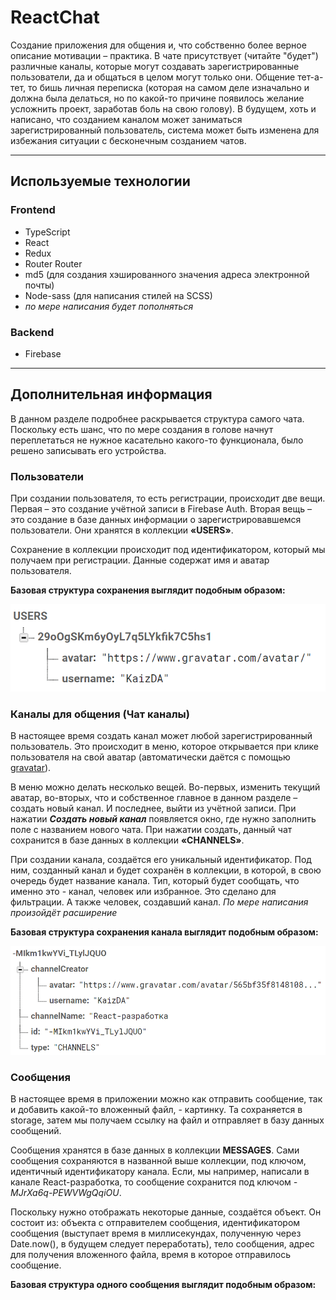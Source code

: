 # ReactChat

Создание приложения для общения и, что собственно более верное описание мотивации – практика. В чате присутствует (читайте "будет") различные каналы, которые могут создавать зарегистрированные пользователи, да и общаться в целом могут только они. Общение тет-а-тет, то бишь личная переписка (которая на самом деле изначально и должна была делаться, но по какой-то причине появилось желание усложнить проект, заработав боль на свою голову). В будущем, хоть и написано, что созданием каналом может заниматься зарегистрированный пользователь, система может быть изменена для избежания ситуации с бесконечным созданием чатов.

---

## Используемые технологии

### Frontend
- TypeScript
- React 
- Redux
- Router Router
- md5 (для создания хэшированного значения адреса электронной почты)
- Node-sass (для написания стилей на SCSS)
- *по мере написания будет пополняться*

### Backend
- Firebase

---

## Дополнительная информация

В данном разделе подробнее раскрывается структура самого чата. Поскольку есть шанс, что по мере создания в голове начнут переплетаться не нужное касательно какого-то функционала, было решено записывать его устройства. 

### Пользователи

При создании пользователя, то есть регистрации, происходит две вещи. Первая – это создание учётной записи в Firebase Auth. Вторая вещь – это создание в базе данных информации о зарегистрировавшемся пользователи. Они хранятся в коллекции **«USERS»**. 

Сохранение в коллекции происходит под идентификатором, который мы получаем при регистрации. Данные содержат имя и аватар пользователя.

**Базовая структура сохранения выглядит подобным образом:**

![Картинка с базовой структурой в коллекции USERS](https://raw.githubusercontent.com/Deokti/react-realtime-chat-app/channels-panel/pictures-for-readme/create-user.png)


### Каналы для общения (Чат каналы)

В настоящее время создать канал может любой зарегистрированный пользователь. Это происходит в меню, которое открывается при клике пользователя на свой аватар (автоматически даётся с помощью [gravatar](https://ru.gravatar.com/)).

В меню можно делать несколько вещей. Во-первых, изменить текущий аватар, во-вторых, что и собственное главное в данном разделе – создать новый канал. И последнее, выйти из учётной записи. При нажатии ***Создать новый канал*** появляется окно, где нужно заполнить поле с названием нового чата. При нажатии создать, данный чат сохранится в базе данных в коллекции **«CHANNELS»**.

При создании канала, создаётся его уникальный идентификатор. Под ним, созданный канал и будет сохранён в коллекции, в которой, в свою очередь будет название канала. Тип, который будет сообщать, что именно это - канал, человек или избранное. Это сделано для фильтрации. А также человек, создавший канал. *По мере написания произойдёт расширение*

**Базовая структура сохранения канала выглядит подобным образом:**

![Картинка с базовой структурой в коллекции CHANNELS](https://raw.githubusercontent.com/Deokti/react-realtime-chat-app/channels-panel/pictures-for-readme/create-channel.png)


### Сообщения
В настоящее время в приложении можно как отправить сообщение, так и добавить
какой-то вложенный файл, - картинку. Та сохраняется в storage, затем мы получаем
ссылку на файл и отправляет в базу данных сообщений. 

Сообщения хранятся в базе данных в коллекции **MESSAGES**. Сами сообщения сохраняются
в названной выше коллекции, под ключом, идентичный идентификатору канала. Если, мы например,
написали в канале React-разработка, то сообщение сохранится под ключом *-MJrXa6q-PEWVWgQqiOU*.

Поскольку нужно отображать некоторые данные, создаётся объект. 
Он состоит из: объекта с отправителем сообщения, идентификатором сообщения (выступает время в миллисекундах, полученную через Date.now(), в будущем следует переработать),
тело сообщения, адрес для получения вложенного файла, время в которое отправилось сообщение.

**Базовая структура одного сообщения выглядит подобным образом:**
